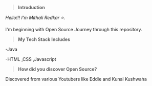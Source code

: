 >**Introduction**


_Hello!!! I'm Mithali Redkar ⭐️._


I'm beginning with Open Source Journey through this repository. 

>**My Tech Stack Includes**


-Java 


-HTML ,CSS ,Javascript




>**How did you discover Open Source?**



Discovered from various Youtubers like Eddie and Kunal Kushwaha

